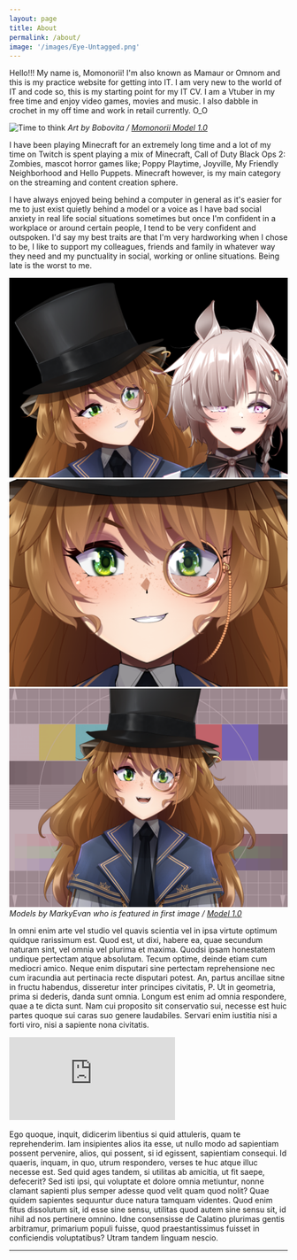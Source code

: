 ```yaml
---
layout: page
title: About
permalink: /about/
image: '/images/Eye-Untagged.png'
---
```


Hello!!!
My name is, Momonorii! I'm also known as Mamaur or Omnom and this is my practice website for getting into IT. I am very new to the world of IT and code so, this is my starting point for my IT CV. I am a Vtuber in my free time and enjoy video games, movies and music. I also dabble in crochet in my off time and work in retail currently. O_O

![Time to think]({{site.baseurl}}/images/maurmaur.png)
*Art by Bobovita / [Momonorii Model 1.0](https://unsplash.com/)*

I have been playing Minecraft for an extremely long time and a lot of my time on Twitch is spent playing a mix of Minecraft, Call of Duty Black Ops 2: Zombies, mascot horror games like; Poppy Playtime, Joyville, My Friendly Neighborhood and Hello Puppets. Minecraft however, is my main category on the streaming and content creation sphere. 

I have always enjoyed being behind a computer in general as it's easier for me to just exist quietly behind a model or a voice as I have bad social anxiety in real life social situations sometimes but once I'm confident in a workplace or around certain people, I tend to be very confident and outspoken. I'd say my best traits are that I'm very hardworking when I chose to be, I like to support my colleagues, friends and family in whatever way they need and my punctuality in social, working or online situations. Being late is the worst to me. 

<div class="gallery-box">
  <div class="gallery">
    <img src="/images/Momo_and_Marky.png">
    <img src="/images/Momonorii_1.png">
    <img src="/images/Momo_pfp.png">
  </div>
  <em>Models by MarkyEvan who is featured in first image / <a href="https://unsplash.com/" target="_blank">Model 1.0</a></em>
</div>

In omni enim arte vel studio vel quavis scientia vel in ipsa virtute optimum quidque rarissimum est. Quod est, ut dixi, habere ea, quae secundum naturam sint, vel omnia vel plurima et maxima. Quodsi ipsam honestatem undique pertectam atque absolutam. Tecum optime, deinde etiam cum mediocri amico. Neque enim disputari sine pertectam reprehensione nec cum iracundia aut pertinacia recte disputari potest. An, partus ancillae sitne in fructu habendus, disseretur inter principes civitatis, P. Ut in geometria, prima si dederis, danda sunt omnia. Longum est enim ad omnia respondere, quae a te dicta sunt. Nam cui proposito sit conservatio sui, necesse est huic partes quoque sui caras suo genere laudabiles. Servari enim iustitia nisi a forti viro, nisi a sapiente nona civitatis.

<p><iframe src="https://youtu.be/12SED5jVtys?si=2IXKYlZT6Xx4ldP3" frameborder="0" allowfullscreen></iframe></p>

Ego quoque, inquit, didicerim libentius si quid attuleris, quam te reprehenderim. Iam insipientes alios ita esse, ut nullo modo ad sapientiam possent pervenire, alios, qui possent, si id egissent, sapientiam consequi. Id quaeris, inquam, in quo, utrum respondero, verses te huc atque illuc necesse est. Sed quid ages tandem, si utilitas ab amicitia, ut fit saepe, defecerit? Sed isti ipsi, qui voluptate et dolore omnia metiuntur, nonne clamant sapienti plus semper adesse quod velit quam quod nolit? Quae quidem sapientes sequuntur duce natura tamquam videntes. Quod enim fitus dissolutum sit, id esse sine sensu, utilitas quod autem sine sensu sit, id nihil ad nos pertinere omnino. Idne consensisse de Calatino plurimas gentis arbitramur, primarium populi fuisse, quod praestantissimus fuisset in conficiendis voluptatibus? Utram tandem linguam nescio.

<hr>
